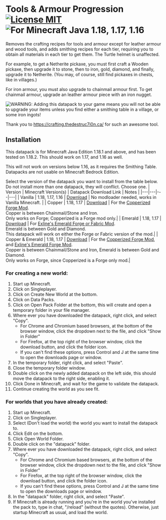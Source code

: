 # Tools & Armour Progression [![License MIT](https://img.shields.io/github/license/NicholasDJM/mc-datapacks)](https://github.com/NicholasDJM/mc-datapacks/blob/8d6cad4f14c42a0ea76993cb2a8a7d84a37e2e82/LICENSE) ![For Minecraft Java 1.18, 1.17, 1.16](https://img.shields.io/badge/Minecraft%20Java-1.1.8%2C%201.17%2C%201.16-informational)
Removes the crafting recipes for tools and armour except for leather armour and wood tools, and adds smithing recipes for each tier, requiring you to obtain all materials in each tier to get them. The Turtle helmet is unaffected.

For example, to get a Netherite pickaxe, you must first craft a Wooden pickaxe, then upgrade it to stone, then to iron, gold, diamond, and finally, upgrade it to Netherite. (You may, of course, still find pickaxes in chests, like in villages.)

For iron armour, you must also upgrade to chainmail armour first. To get chainmail armour, upgrade an leather armour piece with an iron nugget.

![WARNING:](https://img.shields.io/badge/-WARNING-important) Adding this datapack to your game means you will not be able to upgrade your items unless you find either a smithing table in a village, or some iron ingots!

Thank you to https://crafting.thedestruc7i0n.ca/ for such an awesome tool.

## Installation
This datapack is for Minecraft Java Edition 1.18.1 and above, and has been tested on 1.18.2. This should work on 1.17, and 1.16 as well.

This will not work on versions below 1.16, as it requires the Smithing Table.
Datapacks are not usable on Minecraft Bedrock Edition.

Select the version of the datapack you want to install from the table below. Do not install more than one datapack, they will conflict. Choose one.
| Version | Minecraft Version(s) | Datapack Download Link | Notes |
|---|---|---|---|
| Vanilla | 1.18, 1.17, 1.16 | [Download](https://github.com/NicholasDJM/mc-datapacks/releases/download/tools-and-armour-progression-latest/tools-and-armour-progression.zip) | No modloader needed, works in Vanilla Minecraft. |
| Copper | 1.18, 1.17 | [Download](https://github.com/NicholasDJM/mc-datapacks/releases/download/tools-and-armour-progression-latest/tools-and-armour-progression-plus-copperized.zip) | For the [Copperized Forge Mod](https://www.curseforge.com/minecraft/mc-mods/copperized).<br>Copper is between Chainmail/Stone and Iron.<br>Only works on Forge; Copperized is a Forge mod only.|
| Emerald | 1.18, 1.17 | [Download](https://github.com/NicholasDJM/mc-datapacks/releases/download/tools-and-armour-progression-latest/tools-and-armour-progression-plus-emerald.zip) | For [Exline's Emerald Forge or Fabric Mod](https://www.curseforge.com/minecraft/mc-mods/exlines-emerald-equipment).<br>Emerald is between Gold and Diamond.<br>This datapack will work on either the Forge or Fabric version of the mod.|
| Copper & Emerald | 1.18, 1.17 | [Download](https://github.com/NicholasDJM/mc-datapacks/releases/download/tools-and-armour-progression-latest/tools-and-armour-progression-plus-copper-emerald.zip) | For the [Copperized Forge Mod](https://www.curseforge.com/minecraft/mc-mods/copperized), and [Exline's Emerald Forge Mod](https://www.curseforge.com/minecraft/mc-mods/exlines-emerald-equipment).<br>Copper is between Chainmail/Stone and Iron, Emerald is between Gold and Diamond.<br>Only works on Forge, since Copperized is a Forge only mod.|

### For creating a new world:
1. Start up Minecraft.
2. Click on Singleplayer.
3. Click on Create New World at the bottom.
4. Click on Data Packs.
5. Click on Open Pack Folder at the bottom, this will create and open a temporary folder in your file manager.
6. Where ever you have downloaded the datapack, right click, and select "Copy".
	- For Chrome and Chromium based browsers, at the bottom of the browser window, click the dropdown next to the file, and click "Show in Folder"
	- For Firefox, at the top right of the browser window, click the download button, and click the folder icon.
	- If you can't find these options, press Control and J at the same time to open the downloads page or window.
7. In the temporary folder, right click, and select "Paste".
8. Close the temporary folder window.
9. Double click on the newly added datapack on the left side, this should move the datapack to the right side, enabling it.
10. Click Done in Minecraft, and wait for the game to validate the datapack.
11. Continue creating the world as you see fit.

### For worlds that you have already created:
1. Start up Minecraft.
2. Click on Singleplayer.
3. Select (Don't load the world) the world you want to install the datapack to.
4. Click Edit on the bottom.
5. Click Open World Folder.
6. Double click on the "datapack" folder.
7. Where ever you have downloaded the datapack, right click, and select "Copy".
	- For Chrome and Chromium based browsers, at the bottom of the browser window, click the dropdown next to the file, and click "Show in Folder"
	- For Firefox, at the top right of the browser window, click the download button, and click the folder icon.
	- If you can't find these options, press Control and J at the same time to open the downloads page or window.
8. In the "datapack" folder, right click, and select "Paste".
9. If Minecraft is already running and you're in the world you've installed the pack to, type in chat, "/reload" (without the quotes). Otherwise, just startup Minecraft as usual, and load the world.
